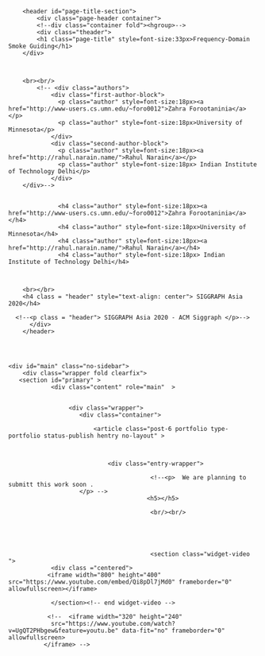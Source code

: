 
<!DOCTYPE html>
<!--[if IE 7]>    <html class="no-js oldie ie7 ie" lang="en-US" > <![endif]-->
<!--[if IE 8]>    <html class="no-js oldie ie8 ie" lang="en-US" > <![endif]-->
<!--[if IE 9 ]>   <html class="no-js       ie9 ie" lang="en-US" > <![endif]-->
<!--[if (gt IE 9)|!(IE)]><!--> <html class="no-js" lang="en-US" > <!--<![endif]-->
<html>
<head>
<meta charset="UTF-8">
<meta http-equiv="X-UA-Compatible" content="IE=edge,chrome=1"><title>Frequency-Domain Smoke Guiding</title>

<!-- devices setting -->
<meta name="viewport" content="initial-scale=1,user-scalable=no,width=device-width">
<!-- Microsoft cleartype rendering -->
<meta http-equiv="cleartype" content="on">
<meta name="author" content="">
                    
<link rel="stylesheet"          href='http://fonts.googleapis.com/css?family=Open+Sans:300,400,600,700,800' >
<!-- stylesheets -->
<link rel="stylesheet"          href="base.css"      type="text/css" media="screen"/>
<link rel="stylesheet"          href="mainv1.css"      type="text/css" media="all" />

               
<script type='text/javascript' src='jquery-1.8.1.min.js?ver=3.5.1'></script>
<!-- end wp_head -->
<link type="text/css" href="main.css" rel="stylesheet"/>

</head>

<body class="single single-portfolio postid-6 boxed" > 

<div id="inner-body">                


<footer id="sitefooter" class="wrapper" role="contentinfo" >
    <!-- end navigation -->
 </footer><!-- end sitefooter -->  

        <header id="page-title-section">
            <div class="page-header container">
            <!--div class="container fold"><hgroup>-->
            <div class="theader">
            <h1 class="page-title" style=font-size:33px>Frequency-Domain Smoke Guiding</h1>
	    </div>
	    

            
	    <br><br/>
            <!-- <div class="authors">
                <div class="first-author-block">
                  <p class="author" style=font-size:18px><a href="http://www-users.cs.umn.edu/~foro0012">Zahra Forootaninia</a></p>
                  <p class="author" style=font-size:18px>University of Minnesota</p>
                </div>
                <div class="second-author-block">
                  <p class="author" style=font-size:18px><a href="http://rahul.narain.name/">Rahul Narain</a></p>
                  <p class="author" style=font-size:18px> Indian Institute of Technology Delhi</p>
                </div>
	    </div>-->

	    
                  <h4 class="author" style=font-size:18px><a href="http://www-users.cs.umn.edu/~foro0012">Zahra Forootaninia</a></h4>
                  <h4 class="author" style=font-size:18px>University of Minnesota</h4>
                  <h4 class="author" style=font-size:18px><a href="http://rahul.narain.name/">Rahul Narain</a></h4>
                  <h4 class="author" style=font-size:18px> Indian Institute of Technology Delhi</h4>



	    <br></br>
	    <h4 class = "header" style="text-align: center"> SIGGRAPH Asia 2020</h4>
	  
	  <!--<p class = "header"> SIGGRAPH Asia 2020 - ACM Siggraph </p>-->
          </div>
        </header>

      
        

    <div id="main" class="no-sidebar">
        <div class="wrapper fold clearfix">
       <section id="primary" >
                <div class="content" role="main"  >
                    
                    
                     <div class="wrapper">
                        <div class="container">
                            
                            <article class="post-6 portfolio type-portfolio status-publish hentry no-layout" >
                                
                                
                                
                                <div class="entry-wrapper">
                                    
<!--                                     <div class="entry-media">                                            
 -->                                            <!-- <div class="teaser-img">
                                            <img src="img/banner.png" alt="prl" width="700px" />
                                            <br />                                        
                                            </div>    -->                                         
                                            
                                                                                                       
                                    <div class="entry-content">                                                            
                                        <div class="overview">                                        
                                	 <p style=font-size:17px><strong>Abstract: </strong> We propose a simple and efficient method for guiding an Eulerian smoke simulation to match the behavior of a specified velocity field, such as a low-resolution animation of the same scene, while preserving the rich, turbulent details arising in the simulated fluid.
Our method works by simply combining the high-frequency component of the simulated fluid velocity with the low-frequency component of the input guiding field.
In contrast to previous work, we show that it is essential to use ideal low-pass and high-pass filters in the frequency domain, in order to avoid artifacts resulting from loss of small-scale details over time.We demonstrate our method on many scenes including those with static and moving obstacles, and show that it produces high-quality results with very little computational overhead.
						</p>                                            
                                            <div class="downloadable">
                                                      <div class="dl-icon">
							      <a><img class="div-img" src= "pdficon.png"></a>
                                                      </div>
                                                      <div class="bib">
                                                        <a  style=font-size:17px href="FD_smoke_guiding.pdf"> Paper (14.2 MB) </a> 

                                                     <!--  Main Text  <a href="uncertainty-models-ttc.pdf"></a> -->
                                                      </div>
                                             </div>
					     
					     <div>
						     <a style=font-size:17px href="https://bitbucket.org/zahrafn/frequency_domain_smoke_guiding/src/master/"> Code [Bitbucket]</a>
					      </div>
					      <!--<div <p> Supplemental Material (coming soon) </p> </div>-->
<!--                                              <div class="downloadable">       
                                                     <div class="dl-icon">
                                                        <a href="appendix.pdf"><img class="div-img" src="pdficon.png"></a>
                                                      </div>
                                                      <div class="bib">
                                                      Supplemental Material <a href="appendix.pdf"> </a>
                                                      </div>
                                            </div>  --> 
                                            <!--<p>  We are planning to submitt this work soon .
					    </p> -->                                           
                                           <h5></h5>
                                          
                                            <br/><br/>

                                    



                                            <section class="widget-video  ">
                <div class ="centered">                
               <iframe width="800" height="400" src="https://www.youtube.com/embed/Qi8pDl7jMd0" frameborder="0" allowfullscreen></iframe>
<!--                 <p>[<a href="uttc.mp4">Download</a>] </p>
 -->                </div>
                </section><!-- end widget-video -->

               <!--  <iframe width="320" height="240" 
                src="https://www.youtube.com/watch?v=UgQT2PHbgew&feature=youtu.be" data-fit="no" frameborder="0" allowfullscreen>
              </iframe> -->
<!--                 <p>Self-directed agents form collective patterns
 --><!--                 [<a href="./d">Download</a>]</p>

                                           
                                </div><!-- entry-content -->
                                
                                    
                                </div><!-- entry-wrapper -->
                                
                            </article><!-- widget-container -->
                            <div class="entry-builder-wrapper">
                                <div class="entry-builder container">
                                    <div class="entry-builder-frame">
                                        
                                                                                
                                    </div>                                    
                                </div><!-- axiom-builder container -->
                            </div><!-- axiom-builder wrapper -->      
                </div><!-- container -->
                    </div><!-- wrapper -->                                                
                                                                    
                </div><!-- end content -->
            </section><!-- end primary -->                            
          
        </div>
    </div><!-- end main -->

  
<script type='text/javascript' src='lotus/js/plugins.js?ver=1.0'></script>
<script type='text/javascript' src='lotus/js/libs/superfish.js?ver=1.4.8'></script>
<script src="lotus/js/script.js"></script>       
  
 </div>
 
 <script>
  (function(i,s,o,g,r,a,m){i['GoogleAnalyticsObject']=r;i[r]=i[r]||function(){
  (i[r].q=i[r].q||[]).push(arguments)},i[r].l=1*new Date();a=s.createElement(o),
  m=s.getElementsByTagName(o)[0];a.async=1;a.src=g;m.parentNode.insertBefore(a,m)
  })(window,document,'script','//www.google-analytics.com/analytics.js','ga');

  ga('create', 'UA-57596102-1', 'auto');
  ga('send', 'pageview');

</script>

</body>
</html>
